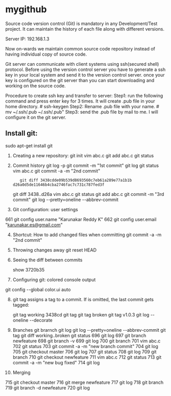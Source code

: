 # mygithub 

Source code version control (Git) is mandatory in any Development/Test project. It can maintain the history of each file along with different versions.

Server IP: 192.168.1.3

Now on-wards we maintain common source code repository instead of having individual copy of source code.  

Git server can communicate with client systems using ssh(secured shell) protocol. Before using the version control server you have to generate a ssh key in your local system and send it to the version control server. once your key is configured on the git server than you can start downloading and working on the source code.

Procedure to create ssh key and transfer to server:
Step1: run the following command and press enter key for 3 times. It will create .pub file in your home directory.
		# ssh-keygen 
Step2: Rename .pub file with your name. 
	        # mv ~/.ssh/.pub ~/.ssh/<yourname>.pub"
Step3: send the .pub file by mail to me. I will configure  it on the git server.


Install git:
------------
sudo apt-get install git

1. Creating a new repository:
	 git init
 	 vim abc.c
 	 git add abc.c 
         git status
2. Commit history
         git log -p
         git commit -m "1st commit"
	 git log
         git status
         vim abc.c 
         git commit -a -m "2nd commit"

          git diff 3438cdde09b539d8693560c7eb61a289e77a1b1b d26a0d5de11646b4cba2746fac7c731c787fed3f
  	  git diff 3438..d26a
  	  vim abc.c 
  	 git status	
  	 git add abc.c
  	 git commit -m "3rd commit"
 	  git log --pretty=oneline --abbrev-commit

3. Git configuration: user settings

  661  git config user.name "Karunakar Reddy K"
  662  git config user.email "karunakar.es@gmail.com"

4. Shortcut: How to add changed files when committing
 git commit -a -m "2nd commit"

5. Throwing changes away
	git reset HEAD <file name>

6. Seeing the diff between commits

	show 3720b35

7. Configuring git: colored console output

 git config --global color.ui auto

8. git tag <name> <commit> assigns a tag to a commit. If <commit> is omitted, the last commit gets tagged:

  	git tag working 3438cd
  	git tag 
	git tag broken
 	git tag v1.0.3
	git log --oneline --decorate

9. Branches
  	git brarnch 
 	git log
  	git log --pretty=oneline --abbrev-commit
  	git tag
  	git diff working..broken
  	git status
  696  git log
  697  git branch newfeature
  698  git branch -v
  699  git log
  700  git branch
  701  vim abc.c
  702  git status
  703  git commit -a -m "new branch commit"
  704  git log
  705  git checkout master
  706  git log
  707  git status
  708  git log
  709  git branch
  710  git checkout newfeature
  711  vim abc.c
  712  git status
  713  git commit -a -m "new bug fixed"
  714  git log

10. Merging 

  715  git checkout master
  716  git merge newfeature
  717  git log
  718  git branch
  719  git branch -d newfeature
  720  git log
 
